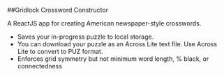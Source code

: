 ##Gridlock Crossword Constructor

A ReactJS app for creating American newspaper-style crosswords.

* Saves your in-progress puzzle to local storage.
* You can download your puzzle as an Across Lite text file.
Use Across Lite to convert to PUZ format.
* Enforces grid symmetry but not minimum word length, % black, or connectedness
